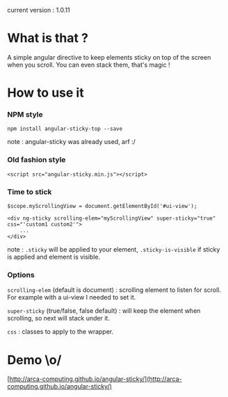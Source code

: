 current version : 1.0.11

# What is that ?
A simple angular directive to keep elements sticky on top of the screen when you scroll. You can even stack them, that's magic !

# How to use it
### NPM style
    npm install angular-sticky-top --save
note : angular-sticky was already used, arf :/

### Old fashion style
    <script src="angular-sticky.min.js"></script>
    
### Time to stick

    $scope.myScrollingView = document.getElementById('#ui-view');

    <div ng-sticky scrolling-elem="myScrollingView" super-sticky="true" css="'custom1 custom2'">
        ...
    </div>

note : `.sticky` will be applied to your element, `.sticky-is-visible` if sticky is applied and element is visible.
    
### Options
`scrolling-elem` (default is document) : scrolling element to listen for scroll. For example with a ui-view I needed to set it.

`super-sticky` (true/false, false default) : will keep the element when scrolling, so next will stack under it.

`css` : classes to apply to the wrapper.

# Demo \o/
[http://arca-computing.github.io/angular-sticky/](http://arca-computing.github.io/angular-sticky/)